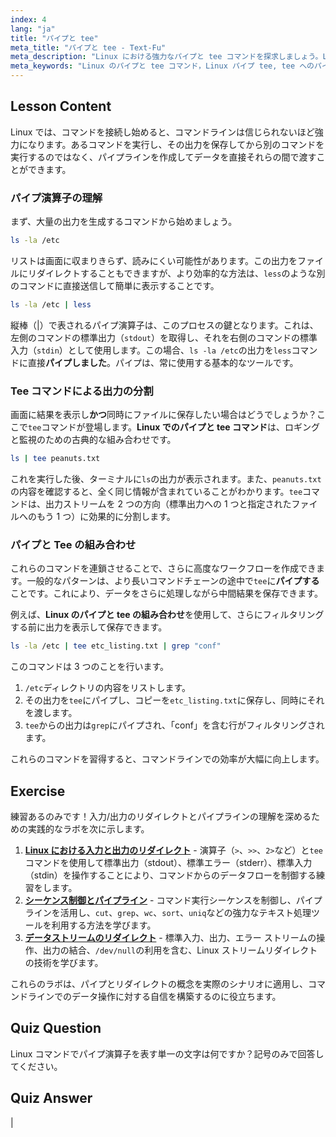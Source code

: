 ```yaml
---
index: 4
lang: "ja"
title: "パイプと tee"
meta_title: "パイプと tee - Text-Fu"
meta_description: "Linux における強力なパイプと tee コマンドを探求しましょう。Linux のパイプと tee の組み合わせでコマンドを連鎖させ、出力を画面とファイルの両方にリダイレクトする方法を学びます。このガイドでは、高度なコマンドラインデータフローのために tee にパイプする方法を解説します。"
meta_keywords: "Linux のパイプと tee コマンド，Linux パイプ tee, tee へのパイプ，Linux パイプ，tee コマンド，stdout, stdin, コマンドラインリダイレクト，Linux チュートリアル"
---
```


## Lesson Content

Linux では、コマンドを接続し始めると、コマンドラインは信じられないほど強力になります。あるコマンドを実行し、その出力を保存してから別のコマンドを実行するのではなく、パイプラインを作成してデータを直接それらの間で渡すことができます。

### パイプ演算子の理解

まず、大量の出力を生成するコマンドから始めましょう。

```bash
ls -la /etc
```

リストは画面に収まりきらず、読みにくい可能性があります。この出力をファイルにリダイレクトすることもできますが、より効率的な方法は、`less`のような別のコマンドに直接送信して簡単に表示することです。

```bash
ls -la /etc | less
```

縦棒（|）で表されるパイプ演算子は、このプロセスの鍵となります。これは、左側のコマンドの標準出力（`stdout`）を取得し、それを右側のコマンドの標準入力（`stdin`）として使用します。この場合、`ls -la /etc`の出力を`less`コマンドに直接**パイプしました**。パイプは、常に使用する基本的なツールです。

### Tee コマンドによる出力の分割

画面に結果を表示し**かつ**同時にファイルに保存したい場合はどうでしょうか？ここで`tee`コマンドが登場します。**Linux でのパイプと tee コマンド**は、ロギングと監視のための古典的な組み合わせです。

```bash
ls | tee peanuts.txt
```

これを実行した後、ターミナルに`ls`の出力が表示されます。また、`peanuts.txt`の内容を確認すると、全く同じ情報が含まれていることがわかります。`tee`コマンドは、出力ストリームを 2 つの方向（標準出力への 1 つと指定されたファイルへのもう 1 つ）に効果的に分割します。

### パイプと Tee の組み合わせ

これらのコマンドを連鎖させることで、さらに高度なワークフローを作成できます。一般的なパターンは、より長いコマンドチェーンの途中で`tee`に**パイプする**ことです。これにより、データをさらに処理しながら中間結果を保存できます。

例えば、**Linux のパイプと tee の組み合わせ**を使用して、さらにフィルタリングする前に出力を表示して保存できます。

```bash
ls -la /etc | tee etc_listing.txt | grep "conf"
```

このコマンドは 3 つのことを行います。

1. `/etc`ディレクトリの内容をリストします。
2. その出力を`tee`にパイプし、コピーを`etc_listing.txt`に保存し、同時にそれを渡します。
3. `tee`からの出力は`grep`にパイプされ、「conf」を含む行がフィルタリングされます。

これらのコマンドを習得すると、コマンドラインでの効率が大幅に向上します。

## Exercise

練習あるのみです！入力/出力のリダイレクトとパイプラインの理解を深めるための実践的なラボを次に示します。

1. **[Linux における入力と出力のリダイレクト](https://labex.io/ja/labs/comptia-redirecting-input-and-output-in-linux-590840)** - 演算子（`>`、`>>`、`2>`など）と`tee`コマンドを使用して標準出力（stdout）、標準エラー（stderr）、標準入力（stdin）を操作することにより、コマンドからのデータフローを制御する練習をします。
2. **[シーケンス制御とパイプライン](https://labex.io/ja/labs/linux-sequence-control-and-pipeline-17994)** - コマンド実行シーケンスを制御し、パイプラインを活用し、`cut`、`grep`、`wc`、`sort`、`uniq`などの強力なテキスト処理ツールを利用する方法を学びます。
3. **[データストリームのリダイレクト](https://labex.io/ja/labs/linux-data-stream-redirection-17995)** - 標準入力、出力、エラー ストリームの操作、出力の結合、`/dev/null`の利用を含む、Linux ストリームリダイレクトの技術を学びます。

これらのラボは、パイプとリダイレクトの概念を実際のシナリオに適用し、コマンドラインでのデータ操作に対する自信を構築するのに役立ちます。

## Quiz Question

Linux コマンドでパイプ演算子を表す単一の文字は何ですか？記号のみで回答してください。

## Quiz Answer

|
